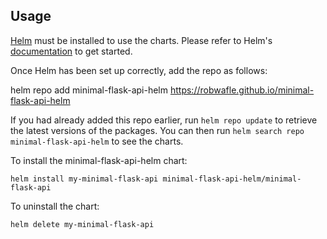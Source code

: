 ## Usage

[Helm](https://helm.sh) must be installed to use the charts.  Please refer to
Helm's [documentation](https://helm.sh/docs) to get started.

Once Helm has been set up correctly, add the repo as follows:

  helm repo add minimal-flask-api-helm https://robwafle.github.io/minimal-flask-api-helm

If you had already added this repo earlier, run `helm repo update` to retrieve
the latest versions of the packages.  You can then run `helm search repo
minimal-flask-api-helm` to see the charts.

To install the minimal-flask-api-helm chart:

    helm install my-minimal-flask-api minimal-flask-api-helm/minimal-flask-api

To uninstall the chart:

    helm delete my-minimal-flask-api
